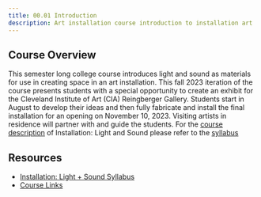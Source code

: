 ```yaml
---
title: 00.01 Introduction
description: Art installation course introduction to installation art
---
```


## Course Overview

This semester long college course introduces light and sound as materials for use in creating space in an art installation. This fall 2023 iteration of the course presents students with a special opportunity to create an exhibit for the Cleveland Institute of Art (CIA) Reingberger Gallery. Students start in August to develop their ideas and then fully fabricate and install the final installation for an opening on November 10, 2023. Visiting artists in residence will partner with and guide the students. For the [course description](../00-getting-started/00-02-installation-light-and-sound-syllabus.md#course-description) of Installation: Light and Sound please refer to the [syllabus](../00-getting-started/00-02-installation-light-and-sound-syllabus.md)

## Resources

- [Installation: Light + Sound Syllabus](../00-getting-started/00-02-installation-light-and-sound-syllabus.md)
- [Course Links](../00-getting-started/00-03-course-links.md)

